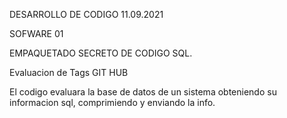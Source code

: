 DESARROLLO DE CODIGO
11.09.2021


SOFWARE 01


EMPAQUETADO SECRETO DE CODIGO SQL.

Evaluacion de Tags GIT HUB



El codigo evaluara la base de datos de un sistema obteniendo su informacion sql, comprimiendo y enviando la info.